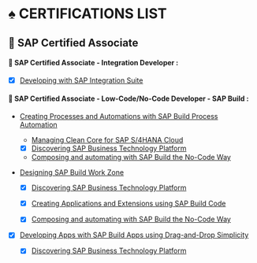 # ♠ CERTIFICATIONS LIST

## :closed_book: SAP Certified Associate

#### :small_red_triangle_down: SAP Certified Associate - Integration Developer :

- [x] [Developing with SAP Integration Suite](../☼%20BOX%20-%20LEARNING/♠%20Developing%20with%20SAP%20Integration%20Suite/☼%20UNIT%201%20-%20Introducing%20SAP%20Integration%20Suite/♠%201%20-%20Explaining%20Distributed%20Architecture%20and%20Its%20Challenges.md)

#### :small_red_triangle_down: SAP Certified Associate - Low-Code/No-Code Developer - SAP Build :

- [Creating Processes and Automations with SAP Build Process Automation](../☼%20BOX%20-%20LEARNING/♠%20Creating%20Processes%20and%20Automations%20with%20SAP%20Build%20Process%20Automation/☼%20UNIT%20X%20-%20Title/♠%201%20-%20Module.md)

  - [Managing Clean Core for SAP S/4HANA Cloud](../☼%20BOX%20-%20LEARNING/♠%20Managing%20Clean%20Core%20for%20SAP%20S4HANA%20Cloud/☼%20UNIT%20X%20-%20Title/♠%201%20-%20Module.md)

  - [x] [Discovering SAP Business Technology Platform](../☼%20BOX%20-%20LEARNING/♠%20Discovering%20SAP%20Business%20Technology%20Platform/☼%20UNIT%201%20-%20SAP%20BTP%20Overview/♠%201%20-%20Illustrating%20the%20SAP%20BTP.md)

  - [Composing and automating with SAP Build the No-Code Way](../☼%20BOX%20-%20LEARNING/♠%20Composing%20and%20automating%20with%20SAP%20Build%20the%20No-Code%20Way/☼%20UNIT%201%20-%20Introducing%20SAP%20Build/♠%201%20-%20Introducing%20SAP%20Build.md)

- [Designing SAP Build Work Zone](../☼%20BOX%20-%20LEARNING/♠%20Designing%20SAP%20Build%20Work%20Zone/☼%20UNIT%20X%20-%20Title/♠%201%20-%20Module.md)

  - [x] [Discovering SAP Business Technology Platform](../☼%20BOX%20-%20LEARNING/♠%20Discovering%20SAP%20Business%20Technology%20Platform/☼%20UNIT%201%20-%20SAP%20BTP%20Overview/♠%201%20-%20Illustrating%20the%20SAP%20BTP.md)

  - [x] [Creating Applications and Extensions using SAP Build Code](../☼%20BOX%20-%20LEARNING/♠%20Creating%20Applications%20and%20Extensions%20using%20SAP%20Build%20Code/☼%20UNIT%201%20-%20Introducting%20SAP%20Build%20Code/♠%201%20-%20Introducing%20SAP%20Build%20Code.md)

  - [x] [Composing and automating with SAP Build the No-Code Way](../☼%20BOX%20-%20LEARNING/♠%20Composing%20and%20automating%20with%20SAP%20Build%20the%20No-Code%20Way/☼%20UNIT%201%20-%20Introducing%20SAP%20Build/♠%201%20-%20Introducing%20SAP%20Build.md)

- [x] [Developing Apps with SAP Build Apps using Drag-and-Drop Simplicity](../☼%20BOX%20-%20LEARNING/♠%20Developing%20Apps%20with%20SAP%20Build%20Apps%20using%20D&Drop/☼%20UNIT%201%20-%20Getting%20Started%20With%20SAP%20Build%20Apps/♠%201%20-%20Explaining%20SAP%20Build%20Apps.md)

  - [x] [Discovering SAP Business Technology Platform](../☼%20BOX%20-%20LEARNING/♠%20Discovering%20SAP%20Business%20Technology%20Platform/☼%20UNIT%201%20-%20SAP%20BTP%20Overview/♠%201%20-%20Illustrating%20the%20SAP%20BTP.md)
